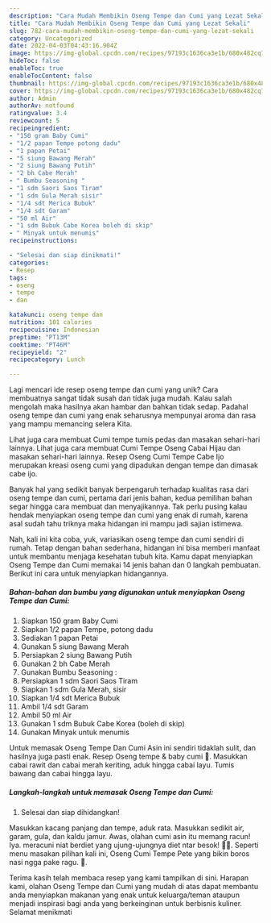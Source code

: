 ```yaml
---
description: "Cara Mudah Membikin Oseng Tempe dan Cumi yang Lezat Sekali"
title: "Cara Mudah Membikin Oseng Tempe dan Cumi yang Lezat Sekali"
slug: 782-cara-mudah-membikin-oseng-tempe-dan-cumi-yang-lezat-sekali
category: Uncategorized
date: 2022-04-03T04:43:16.904Z
image: https://img-global.cpcdn.com/recipes/97193c1636ca3e1b/680x482cq70/oseng-tempe-dan-cumi-foto-resep-utama.jpg
hideToc: false
enableToc: true
enableTocContent: false
thumbnail: https://img-global.cpcdn.com/recipes/97193c1636ca3e1b/680x482cq70/oseng-tempe-dan-cumi-foto-resep-utama.jpg
cover: https://img-global.cpcdn.com/recipes/97193c1636ca3e1b/680x482cq70/oseng-tempe-dan-cumi-foto-resep-utama.jpg
author: Admin
authorAv: notfound
ratingvalue: 3.4
reviewcount: 5
recipeingredient:
- "150 gram Baby Cumi"
- "1/2 papan Tempe potong dadu"
- "1 papan Petai"
- "5 siung Bawang Merah"
- "2 siung Bawang Putih"
- "2 bh Cabe Merah"
- " Bumbu Seasoning "
- "1 sdm Saori Saos Tiram"
- "1 sdm Gula Merah sisir"
- "1/4 sdt Merica Bubuk"
- "1/4 sdt Garam"
- "50 ml Air"
- "1 sdm Bubuk Cabe Korea boleh di skip"
- " Minyak untuk menumis"
recipeinstructions:

- "Selesai dan siap dinikmati!"
categories:
- Resep
tags:
- oseng
- tempe
- dan

katakunci: oseng tempe dan 
nutrition: 101 calories
recipecuisine: Indonesian
preptime: "PT13M"
cooktime: "PT46M"
recipeyield: "2"
recipecategory: Lunch

---
```





Lagi mencari ide resep oseng tempe dan cumi yang unik? Cara membuatnya sangat tidak susah dan tidak juga mudah. Kalau salah mengolah maka hasilnya akan hambar dan bahkan tidak sedap. Padahal oseng tempe dan cumi yang enak seharusnya mempunyai aroma dan rasa yang mampu memancing selera Kita.





Lihat juga cara membuat Cumi tempe tumis pedas dan masakan sehari-hari lainnya. Lihat juga cara membuat Cumi Tempe Oseng Cabai Hijau dan masakan sehari-hari lainnya. Resep Oseng Cumi Tempe Cabe Ijo merupakan kreasi oseng cumi yang dipadukan dengan tempe dan dimasak cabe ijo.

Banyak hal yang sedikit banyak berpengaruh terhadap kualitas rasa dari oseng tempe dan cumi, pertama dari jenis bahan, kedua pemilihan bahan segar hingga cara membuat dan menyajikannya. Tak perlu pusing kalau hendak menyiapkan oseng tempe dan cumi yang enak di rumah, karena asal sudah tahu triknya maka hidangan ini mampu jadi sajian istimewa.






Nah, kali ini kita coba, yuk, variasikan oseng tempe dan cumi sendiri di rumah. Tetap dengan bahan sederhana, hidangan ini bisa memberi manfaat untuk membantu menjaga kesehatan tubuh kita. Kamu dapat menyiapkan Oseng Tempe dan Cumi memakai 14 jenis bahan dan 0 langkah pembuatan. Berikut ini cara untuk menyiapkan hidangannya.

<!--inarticleads1-->

##### Bahan-bahan dan bumbu yang digunakan untuk menyiapkan Oseng Tempe dan Cumi:

1. Siapkan 150 gram Baby Cumi
1. Siapkan 1/2 papan Tempe, potong dadu
1. Sediakan 1 papan Petai
1. Gunakan 5 siung Bawang Merah
1. Persiapkan 2 siung Bawang Putih
1. Gunakan 2 bh Cabe Merah
1. Gunakan  Bumbu Seasoning :
1. Persiapkan 1 sdm Saori Saos Tiram
1. Siapkan 1 sdm Gula Merah, sisir
1. Siapkan 1/4 sdt Merica Bubuk
1. Ambil 1/4 sdt Garam
1. Ambil 50 ml Air
1. Gunakan 1 sdm Bubuk Cabe Korea (boleh di skip)
1. Gunakan  Minyak untuk menumis


Untuk memasak Oseng Tempe Dan Cumi Asin ini sendiri tidaklah sulit, dan hasilnya juga pasti enak. Resep Oseng tempe &amp; baby cumi 🥘. Masukkan cabai rawit dan cabai merah keriting, aduk hingga cabai layu. Tumis bawang dan cabai hingga layu. 

<!--inarticleads2-->

##### Langkah-langkah untuk memasak Oseng Tempe dan Cumi:


1. Selesai dan siap dihidangkan!

Masukkan kacang panjang dan tempe, aduk rata. Masukkan sedikit air, garam, gula, dan kaldu jamur. Awas, olahan cumi asin itu memang racun! Iya. meracuni niat berdiet yang ujung-ujungnya diet ntar besok! 🤣🤣. Seperti menu masakan pilihan kali ini, Oseng Cumi Tempe Pete yang bikin boros nasi ngga pake ragu. 🤪. 

Terima kasih telah membaca resep yang kami tampilkan di sini. Harapan kami, olahan Oseng Tempe dan Cumi yang mudah di atas dapat membantu anda menyiapkan makanan yang enak untuk keluarga/teman ataupun menjadi inspirasi bagi anda yang berkeinginan untuk berbisnis kuliner. Selamat menikmati
